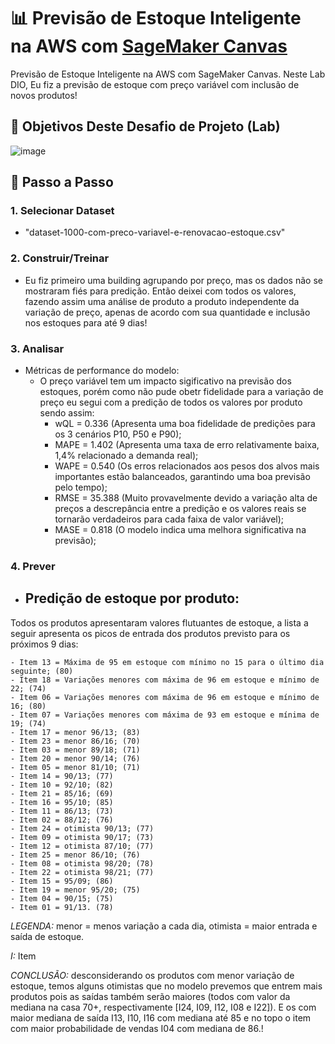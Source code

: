 # 📊 Previsão de Estoque Inteligente na AWS com [SageMaker Canvas](https://aws.amazon.com/pt/sagemaker/canvas/)

Previsão de Estoque Inteligente na AWS com SageMaker Canvas. Neste Lab DIO, Eu fiz a previsão de estoque com preço variável com inclusão de novos produtos!

## 🎯 Objetivos Deste Desafio de Projeto (Lab)

![image](https://github.com/digitalinnovationone/lab-aws-sagemaker-canvas-estoque/assets/730492/72f5c21f-5562-491e-aa42-2885a3184650)

## 🚀 Passo a Passo

### 1. Selecionar Dataset

-  "dataset-1000-com-preco-variavel-e-renovacao-estoque.csv"

### 2. Construir/Treinar

-  Eu fiz primeiro uma building agrupando por preço, mas os dados não se mostraram fiés para predição. Então deixei com todos os valores, fazendo assim uma análise de produto a produto independente da variação de preço, apenas de acordo com sua quantidade e inclusão nos estoques para até 9 dias! 

### 3. Analisar

-   Métricas de performance do modelo:
    - O preço variável tem um impacto sigificativo na previsão dos estoques, porém como não pude obetr fidelidade para a variação de preço eu segui com a predição de todos os valores por produto sendo assim:
        - wQL = 0.336 (Apresenta uma boa fidelidade de predições para os 3 cenários P10, P50 e P90);
        - MAPE = 1.402 (Apresenta uma taxa de erro relativamente baixa, 1,4% relacionado a demanda real);
        - WAPE = 0.540 (Os erros relacionados aos pesos dos alvos mais importantes estão balanceados, garantindo uma boa previsão pelo tempo);
        - RMSE = 35.388 (Muito provavelmente devido a variação alta de preços a descrepância entre a predição e os valores reais se tornarão verdadeiros para cada faixa de valor variável);
        - MASE = 0.818 (O modelo indica uma melhora significativa na previsão);

### 4. Prever

-   Predição de estoque por produto:
    -  
Todos os produtos apresentaram valores flutuantes de estoque, a lista a seguir apresenta os picos de entrada dos produtos previsto para os próximos 9 dias:

    - Item 13 = Máxima de 95 em estoque com mínimo no 15 para o último dia seguinte; (80)
    - Item 18 = Variações menores com máxima de 96 em estoque e mínimo de 22; (74)
    - Item 06 = Variações menores com máxima de 96 em estoque e mínimo de 16; (80)
    - Item 07 = Variações menores com máxima de 93 em estoque e mínima de 19; (74)
    - Item 17 = menor 96/13; (83)
    - Item 23 = menor 86/16; (70)
    - Item 03 = menor 89/18; (71)
    - Item 20 = menor 90/14; (76)
    - Item 05 = menor 81/10; (71)
    - Item 14 = 90/13; (77)
    - Item 10 = 92/10; (82)
    - Item 21 = 85/16; (69)
    - Item 16 = 95/10; (85)
    - Item 11 = 86/13; (73)
    - Item 02 = 88/12; (76)
    - Item 24 = otimista 90/13; (77)
    - Item 09 = otimista 90/17; (73)
    - Item 12 = otimista 87/10; (77)
    - Item 25 = menor 86/10; (76)
    - Item 08 = otimista 98/20; (78)
    - Item 22 = otimista 98/21; (77)
    - Item 15 = 95/09; (86)
    - Item 19 = menor 95/20; (75)
    - Item 04 = 90/15; (75)
    - Item 01 = 91/13. (78)

_LEGENDA:_ menor = menos variação a cada dia, otimista = maior entrada e saída de estoque.

_I:_ Item 

_CONCLUSÃO:_ desconsiderando os produtos com menor variação de estoque, temos alguns otimistas que no modelo prevemos que entrem mais produtos pois as saídas também serão maiores (todos com valor da mediana na casa 70+, respectivamente [I24, I09, I12, I08 e I22]). E os com maior mediana de saída I13, I10, I16 com mediana até 85 e no topo o item com maior probabilidade de vendas I04 com mediana de 86.! 
